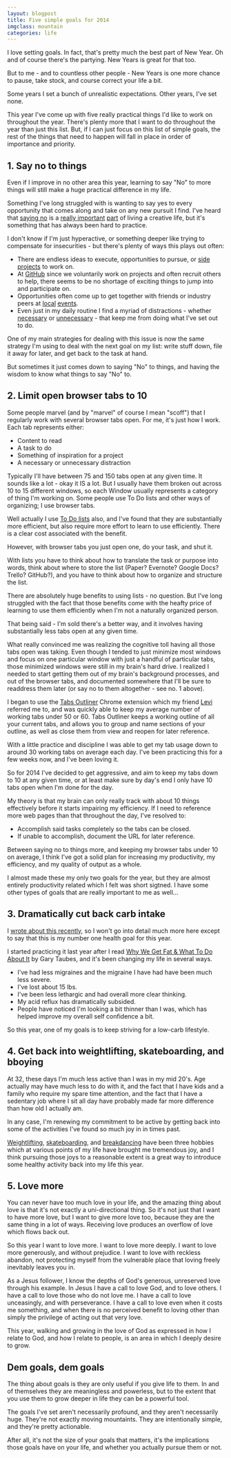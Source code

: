 ```yaml
---
layout: blogpost
title: Five simple goals for 2014
imgclass: mountain
categories: life
---
```


I love setting goals. In fact, that's pretty much the best part of New Year. Oh and of course there's the partying. New Years is great for that too.

But to me - and to countless other people - New Years is one more chance to pause, take stock, and course correct your life a bit.

Some years I set a bunch of unrealistic expectations. Other years, I've set none.

This year I've come up with five really practical things I'd like to work on throughout the year. There's plenty more that I want to do throughout the year than just this list. But, if I can just focus on this list of simple goals, the rest of the things that need to happen will fall in place in order of importance and priority.

## 1. Say no to things

Even if I improve in no other area this year, learning to say "No" to more things will still make a huge practical difference in my life.

Something I've long struggled with is wanting to say yes to every opportunity that comes along and take on any new pursuit I find. I've heard that [saying no](https://medium.com/thoughts-on-creativity/bad7c34842a2) is a [really important](http://www.fastcocreate.com/1683359/the-hardest-word-why-saying-no-is-key-to-your-long-term-success) [part](https://medium.com/the-year-of-the-looking-glass/23ad80bdfbc) of living a creative life, but it's something that has always been hard to practice.

I don't know if I'm just hyperactive, or something deeper like trying to compensate for insecurities - but there's plenty of ways this plays out often:

- There are endless ideas to execute, opportunities to pursue, or [side projects](http://www.devte.es/) to work on.
- At [GitHub](https://github.com/jglovier) since we voluntarily work on projects and often recruit others to help, there seems to be no shortage of exciting things to jump into and participate on.
- Opportunities often come up to get together with friends or industry peers at [local](http://www.meetup.com/ruby-102/) [events](http://www.meetup.com/Harrisburg-WordPress-User-Group/).
- Even just in my daily routine I find a myriad of distractions - whether [necessary](https://developer.mozilla.org/en-US/docs/Web/Guide/CSS/Flexible_boxes) or [unnecessary](http://www.lego.com/en-us/starwars/products/microfighters/75030) - that keep me from doing what I've set out to do.

One of my main strategies for dealing with this issue is now the same strategy I'm using to deal with the next goal on my list: write stuff down, file it away for later, and get back to the task at hand.

But sometimes it just comes down to saying "No" to things, and having the wisdom to know what things to say "No" to.

## 2. Limit open browser tabs to 10

Some people marvel (and by "marvel" of course I mean "scoff") that I regularly work with several browser tabs open. For me, it's just how I work. Each tab represents either:

- Content to read
- A task to do
- Something of inspiration for a project
- A necessary or unnecessary distraction

Typically I'll have between 75 and 150 tabs open at any given time. It sounds like a lot - okay it IS a lot. But I usually have them broken out across 10 to 15 different windows, so each Window usually represents a category of thing I'm working on. Some people use To Do lists and other ways of organizing; I use browser tabs.

Well actually I use [To Do lists](http://lifehacker.com/why-a-github-gist-is-my-favorite-to-do-list-1493063613) also, and I've found that they are substantially more efficient, but also require more effort to learn to use efficiently. There is a clear cost associated with the benefit.

However, with browser tabs you just open one, do your task, and shut it.

With lists you have to think about how to translate the task or purpose into words, think about where to store the list (Paper? Evernote? Google Docs? Trello? GitHub?), and you have to think about how to organize and structure the list.

There are absolutely huge benefits to using lists - no question. But I've long struggled with the fact that those benefits come with the heafty price of learning to use them efficiently when I'm not a naturally organized person.

That being said - I'm sold there's a better way, and it involves  having substantially less tabs open at any given time.

What really convinced me was realizing the cognitive toll having all those tabs open was taking. Even though I tended to just minimize most windows and focus on one particular window with just a handful of particular tabs, those minimized windows were still in my brain's hard drive. I realized I needed to start getting them out of my brain's background processes, and out of the browser tabs, and documented somewhere that I'll be sure to readdress them later (or say no to them altogether - see no. 1 above).

I began to use the [Tabs Outliner](https://chrome.google.com/webstore/detail/tabs-outliner/eggkanocgddhmamlbiijnphhppkpkmkl?hl=en) Chrome extension which my friend [Levi](https://twitter.com/levidehaan) referred me to, and was quickly able to keep my average number of working tabs under 50 or 60. Tabs Outliner keeps a working outline of all your current tabs, and allows you to group and name sections of your outline, as well as close them from view and reopen for later reference.

With a little practice and discipline I was able to get my tab usage down to around 30 working tabs on average each day. I've been practicing this for a few weeks now, and I've been loving it.

So for 2014 I've decided to get aggressive, and aim to keep my tabs down to 10 at any given time, or at least make sure by day's end I only have 10 tabs open when I'm done for the day.

My theory is that my brain can only really track with about 10 things effectively before it starts impairing my efficiency. If I need to reference more web pages than that throughout the day, I've resolved to:

- Accomplish said tasks completely so the tabs can be closed.
- If unable to accomplish, document the URL for later reference.

Between saying no to things more, and keeping my browser tabs under 10 on average, I think I've got a solid plan for increasing my productivity, my efficiency, and my quality of output as a whole.

I almost made these my only two goals for the year, but they are almost entirely productivity related which I felt was short sigtned. I have some other types of goals that are really important to me as well...

## 3. Dramatically cut back carb intake

I [wrote about this recently](/dat-low-carb-lifestyle/), so I won't go into detail much more here except to say that this is my number one health goal for this year.

I started practicing it last year after I read [Why We Get Fat & What To Do About It](http://www.amazon.com/Why-We-Get-Fat-About/dp/0307474259/ref=sr_1_1?ie=UTF8&qid=1388864302&sr=8-1&keywords=why+we+get+fat+and+what+to+do+about+it) by Gary Taubes, and it's been changing my life in several ways.

- I've had less migraines and the migraine I have had have been much less severe.
- I've lost about 15 lbs.
- I've been less lethargic and had overall more clear thinking.
- My acid reflux has dramatically subsided.
- People have noticed I'm looking a bit thinner than I was, which has helped improve my overall self confidence a bit.

So this year, one of my goals is to keep striving for a low-carb lifestyle.

## 4. Get back into weightlifting, skateboarding, and bboying

At 32, these days I'm much less active than I was in my mid 20's. Age actually may have much less to do with it, and the fact that I have kids and a family who require my spare time attention, and the fact that I have a sedentary job where I sit all day have probably made far more difference than how old I actually am.

In any case, I'm renewing my commitment to be active by getting back into some of the activities I've found so much joy in in times past.

[Weightlifting](/post-images/joel-sean-lu-gym.jpg), [skateboarding](/post-images/kgrind.jpg), and [breakdancing](/post-images/bboy-jag.jpg) have been three hobbies which at various points of my life have brought me tremendous joy, and I think pursuing those joys to a reasonable extent is a great way to introduce some healthy activity back into my life this year.

## 5. Love more

You can never have too much love in your life, and the amazing thing about love is that it's not exactly a uni-directional thing. So it's not just that I want to have more love, but I want to give more love too, because they are the same thing in a lot of ways. Receiving love produces an overflow of love which flows back out.

So this year I want to love more. I want to love more deeply. I want to love more generously, and without prejudice. I want to love with reckless abandon, not protecting myself from the vulnerable place that loving freely inevitably leaves you in.

As a Jesus follower, I know the depths of God's generous, unreserved love through his example. In Jesus I have a call to love God, and to love others. I have a call to love those who do not love me. I have a call to love unceasingly, and with perseverance. I have a call to love even when it costs me something, and when there is no perceived benefit to loving other than simply the privilege of acting out that very love.

This year, walking and growing in the love of God as expressed in how I relate to God, and how I relate to people, is an area in which I deeply desire to grow.

## Dem goals, dem goals

The thing about goals is they are only useful if you give life to them. In and of themselves they are meaningless and powerless, but to the extent that you use them to grow deeper in life they can be a powerful tool.

The goals I've set aren't necessarily profound, and they aren't necessarily huge. They're not exactly moving mountaints. They are intentionally simple, and they're pretty actionable.

After all, it's not the size of your goals that matters, it's the implications those goals have on your life, and whether you actually pursue them or not.